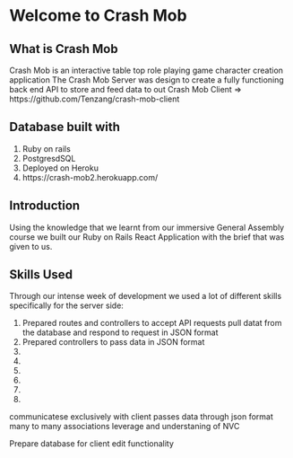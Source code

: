 <h1> Welcome to Crash Mob</h1>

<h2>What is Crash Mob</h2>
Crash Mob is an interactive table top role playing game character creation application
The Crash Mob Server was design to create a fully functioning back end API to store and feed data to out Crash Mob Client => https://github.com/Tenzang/crash-mob-client


<h2> Database built with </h2>
 
  <ol>
  <li>Ruby on rails</li>
  <li> PostgresdSQL </li>
  <li> Deployed on Heroku </li>
  <li> https://crash-mob2.herokuapp.com/ </li>
  </ol>
  
  
 <h2> Introduction </h2>
 <p>
Using the knowledge that we learnt from our immersive General Assembly course we built our  Ruby on Rails React Application with the brief that was given to us.</p>
 
<h2> Skills Used </h2>

<p> Through our intense week of development we used a lot of different skills specifically for the server side: </p>

<ol> 
  <li> Prepared routes and controllers to accept API requests pull datat from the database and respond to request in JSON format </li>
  <li> Prepared controllers to pass data in JSON format<li>
  <li>  
  <li> <li>
   <li> <li>
</ol>



communicatese exclusively with client 
passes data through json format
many to many associations 
leverage and understaning of NVC




Prepare database for client edit functionality
